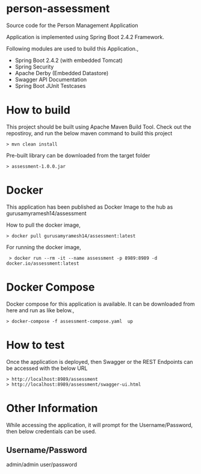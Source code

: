 # person-assessment
Source code for the Person Management Application

Application is implemented using Spring Boot 2.4.2 Framework.

Following modules are used to build this Application.,

  - Spring Boot 2.4.2 (with embedded Tomcat)
  - Spring Security
  - Apache Derby (Embedded Datastore)
  - Swagger API Documentation
  - Spring Boot JUnit Testcases

# How to build

This project should be built using Apache Maven Build Tool. Check out the repostiroy, and run the below maven command to build this project 

    > mvn clean install
    
Pre-built library can be downloaded from the target folder 

    > assessment-1.0.0.jar
     
# Docker

This application has been published as Docker Image to the hub as gurusamyramesh14/assessment

  How to pull the docker image,
    
    > docker pull gurusamyramesh14/assessment:latest
    
  For running the docker image, 

     > docker run --rm -it --name assessment -p 8989:8989 -d docker.io/assessment:latest
     
# Docker Compose

Docker compose for this application is available. It can be downloaded from here and run as like below.,

    > docker-compose -f assessment-compose.yaml  up

# How to test

Once the application is deployed, then Swagger or the REST Endpoints can be accessed with the below URL

    > http://localhost:8989/assessment
    > http://localhost:8989/assessment/swagger-ui.html
    
# Other Information

While accessing the application, it will prompt for the Username/Password, then below credentials can be used.

Username/Password
-----------------------

admin/admin
user/password
